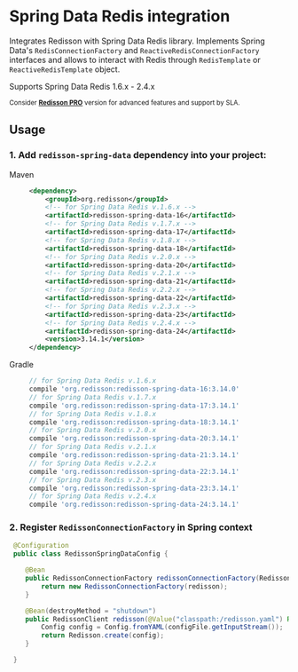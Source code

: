 # Spring Data Redis integration

Integrates Redisson with Spring Data Redis library. Implements Spring Data's `RedisConnectionFactory` and `ReactiveRedisConnectionFactory` interfaces and allows to interact with Redis through `RedisTemplate` or `ReactiveRedisTemplate` object.

Supports Spring Data Redis 1.6.x - 2.4.x

<sub>Consider __[Redisson PRO](https://redisson.pro)__ version for advanced features and support by SLA.</sub>

## Usage

### 1. Add `redisson-spring-data` dependency into your project:

Maven

```xml
     <dependency>
         <groupId>org.redisson</groupId>
         <!-- for Spring Data Redis v.1.6.x -->
         <artifactId>redisson-spring-data-16</artifactId>
         <!-- for Spring Data Redis v.1.7.x -->
         <artifactId>redisson-spring-data-17</artifactId>
         <!-- for Spring Data Redis v.1.8.x -->
         <artifactId>redisson-spring-data-18</artifactId>
         <!-- for Spring Data Redis v.2.0.x -->
         <artifactId>redisson-spring-data-20</artifactId>
         <!-- for Spring Data Redis v.2.1.x -->
         <artifactId>redisson-spring-data-21</artifactId>
         <!-- for Spring Data Redis v.2.2.x -->
         <artifactId>redisson-spring-data-22</artifactId>
         <!-- for Spring Data Redis v.2.3.x -->
         <artifactId>redisson-spring-data-23</artifactId>
         <!-- for Spring Data Redis v.2.4.x -->
         <artifactId>redisson-spring-data-24</artifactId>
         <version>3.14.1</version>
     </dependency>
```

Gradle

```groovy
     // for Spring Data Redis v.1.6.x
     compile 'org.redisson:redisson-spring-data-16:3.14.0'
     // for Spring Data Redis v.1.7.x
     compile 'org.redisson:redisson-spring-data-17:3.14.1'
     // for Spring Data Redis v.1.8.x
     compile 'org.redisson:redisson-spring-data-18:3.14.1'
     // for Spring Data Redis v.2.0.x
     compile 'org.redisson:redisson-spring-data-20:3.14.1'
     // for Spring Data Redis v.2.1.x
     compile 'org.redisson:redisson-spring-data-21:3.14.1'
     // for Spring Data Redis v.2.2.x
     compile 'org.redisson:redisson-spring-data-22:3.14.1'
     // for Spring Data Redis v.2.3.x
     compile 'org.redisson:redisson-spring-data-23:3.14.1'
     // for Spring Data Redis v.2.4.x
     compile 'org.redisson:redisson-spring-data-24:3.14.1'
```

### 2. Register `RedissonConnectionFactory` in Spring context

```java
 @Configuration
 public class RedissonSpringDataConfig {

    @Bean
    public RedissonConnectionFactory redissonConnectionFactory(RedissonClient redisson) {
        return new RedissonConnectionFactory(redisson);
    }

    @Bean(destroyMethod = "shutdown")
    public RedissonClient redisson(@Value("classpath:/redisson.yaml") Resource configFile) throws IOException {
        Config config = Config.fromYAML(configFile.getInputStream());
        return Redisson.create(config);
    }

 }
```
